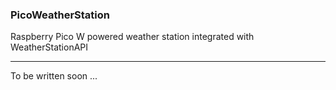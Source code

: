 ### PicoWeatherStation

Raspberry Pico W powered weather station integrated with WeatherStationAPI

---

To be written soon ...
